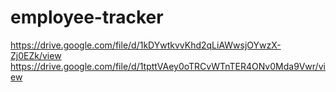 # employee-tracker

https://drive.google.com/file/d/1kDYwtkvvKhd2qLiAWwsjOYwzX-Zj0EZk/view
https://drive.google.com/file/d/1tpttVAey0oTRCvWTnTER4ONv0Mda9Vwr/view

